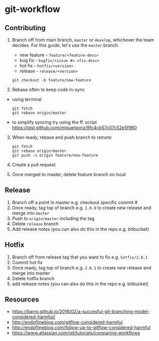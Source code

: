 # git-workflow

## Contributing
1. Branch off from main branch, `master` or `develop`, whichever the team decides. For this guide, let's use the `master` branch.
    * new feature - `feature/<feature-desc>`
    * bug fix - `bugfix/<issue #>-<fix-desc>`
    * hot fix - `hotfix/<version>`
    * release - `release/<version>`
    
    ``` git checkout -b feature/new-feature ```
2. Rebase often to keep code in-sync
  * using terminal
      ``` 
      git fetch
      git rebase origin/master
      ```
  * to simplify syncing try using the ff. script https://gist.github.com/miguelgonz/9fc4cb57c07c52e5f980
3. When ready, rebase and push branch to remote

    ``` 
    git fetch
    git rebase origin/master
    git push -u origin feature/new-feature 
    ```
4. Create a pull request
5. Once merged to master, delete feature branch on local

## Release
1. Branch off a point in master e.g. checkout specific commit #
2. Once ready, tag top of branch e.g. `1.0.0` to create new release and merge into `master`
3. Push to `origin/master` including the tag
4. Delete `release` branch
5. Add release notes (you can also do this in the repo e.g. bitbucket)

## Hotfix
1. Branch off from release tag that you want to fix e.g. `hotfix/2.0.1`
2. Commit hot fix
3. Once ready, tag top of branch e.g. `2.0.1` to create new release and merge into master
4. Delete hotfix branch
5. add release notes (you can also do this in the repo e.g. bitbucket)

## Resources
* https://barro.github.io/2016/02/a-succesful-git-branching-model-considered-harmful/
* http://endoflineblog.com/gitflow-considered-harmful
* http://endoflineblog.com/follow-up-to-gitflow-considered-harmful
* https://www.atlassian.com/git/tutorials/comparing-workflows